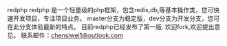 redphp
redphp 是一个轻量级的php框架，包含redis,db,等基本操作类，您可快速开发项目，专注项目业务。
master分支为稳定版，dev分支为开发分支，您可在此分支体验最新的特点。
目前redphp已经发布了第一版.
欢迎fork,欢迎提出意见。
联系邮件：chensiwei1@outlook.com
